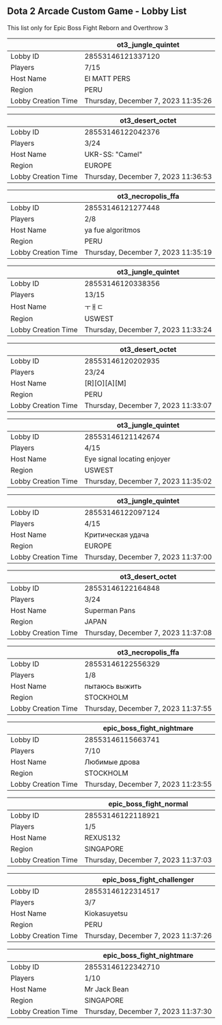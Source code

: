 ## Dota 2 Arcade Custom Game - Lobby List

This list only for Epic Boss Fight Reborn and Overthrow 3

|  | ot3_jungle_quintet |
| ------ | ------ |
| Lobby ID | 28553146121337120 |
| Players | 7/15 |
| Host Name | El MATT PERS |
| Region | PERU |
| Lobby Creation Time | Thursday, December 7, 2023 11:35:26 |


|  | ot3_desert_octet |
| ------ | ------ |
| Lobby ID | 28553146122042376 |
| Players | 3/24 |
| Host Name | UKR-SS: "Camel" |
| Region | EUROPE |
| Lobby Creation Time | Thursday, December 7, 2023 11:36:53 |


|  | ot3_necropolis_ffa |
| ------ | ------ |
| Lobby ID | 28553146121277448 |
| Players | 2/8 |
| Host Name | ya fue algoritmos |
| Region | PERU |
| Lobby Creation Time | Thursday, December 7, 2023 11:35:19 |


|  | ot3_jungle_quintet |
| ------ | ------ |
| Lobby ID | 28553146120338356 |
| Players | 13/15 |
| Host Name | ㅜㅐㄷ |
| Region | USWEST |
| Lobby Creation Time | Thursday, December 7, 2023 11:33:24 |


|  | ot3_desert_octet |
| ------ | ------ |
| Lobby ID | 28553146120202935 |
| Players | 23/24 |
| Host Name | [R][O][A][M] |
| Region | PERU |
| Lobby Creation Time | Thursday, December 7, 2023 11:33:07 |


|  | ot3_jungle_quintet |
| ------ | ------ |
| Lobby ID | 28553146121142674 |
| Players | 4/15 |
| Host Name | Eye signal locating enjoyer |
| Region | USWEST |
| Lobby Creation Time | Thursday, December 7, 2023 11:35:02 |


|  | ot3_jungle_quintet |
| ------ | ------ |
| Lobby ID | 28553146122097124 |
| Players | 4/15 |
| Host Name | Критическая удача |
| Region | EUROPE |
| Lobby Creation Time | Thursday, December 7, 2023 11:37:00 |


|  | ot3_desert_octet |
| ------ | ------ |
| Lobby ID | 28553146122164848 |
| Players | 3/24 |
| Host Name | Superman Pans |
| Region | JAPAN |
| Lobby Creation Time | Thursday, December 7, 2023 11:37:08 |


|  | ot3_necropolis_ffa |
| ------ | ------ |
| Lobby ID | 28553146122556329 |
| Players | 1/8 |
| Host Name | пытаюсь выжить |
| Region | STOCKHOLM |
| Lobby Creation Time | Thursday, December 7, 2023 11:37:55 |


|  | epic_boss_fight_nightmare |
| ------ | ------ |
| Lobby ID | 28553146115663741 |
| Players | 7/10 |
| Host Name | Любимые дрова |
| Region | STOCKHOLM |
| Lobby Creation Time | Thursday, December 7, 2023 11:23:55 |


|  | epic_boss_fight_normal |
| ------ | ------ |
| Lobby ID | 28553146122118921 |
| Players | 1/5 |
| Host Name | REXUS132 |
| Region | SINGAPORE |
| Lobby Creation Time | Thursday, December 7, 2023 11:37:03 |


|  | epic_boss_fight_challenger |
| ------ | ------ |
| Lobby ID | 28553146122314517 |
| Players | 3/7 |
| Host Name | Kiokasuyetsu |
| Region | PERU |
| Lobby Creation Time | Thursday, December 7, 2023 11:37:26 |


|  | epic_boss_fight_nightmare |
| ------ | ------ |
| Lobby ID | 28553146122342710 |
| Players | 1/10 |
| Host Name | Mr Jack Bean |
| Region | SINGAPORE |
| Lobby Creation Time | Thursday, December 7, 2023 11:37:30 |


